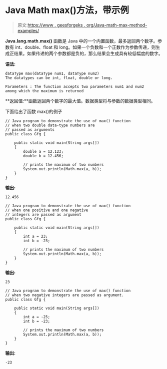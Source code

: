 # Java Math max()方法，带示例

> 原文:[https://www . geesforgeks . org/Java-math-max-method-examples/](https://www.geeksforgeeks.org/java-math-max-method-examples/)

**Java.lang.math.max()** 函数是 Java 中的一个内置函数，最多返回两个数字。参数有 int、double、float 和 long。如果一个负数和一个正数作为参数传递，则生成正结果。如果传递的两个参数都是负的，那么结果会生成具有较低幅度的数字。

**语法:**

```
dataType max(dataType num1, dataType num2)
The datatypes can be int, float, double or long.

Parameters : The function accepts two parameters num1 and num2 
among which the maximum is returned

```

**返回值:**函数返回两个数字的最大值。数据类型将与参数的数据类型相同。

下面给出了函数 max()的例子

```
// Java program to demonstrate the use of max() function
// when two double data-type numbers are
// passed as arguments
public class Gfg {

    public static void main(String args[])
    {
        double a = 12.123;
        double b = 12.456;

        // prints the maximum of two numbers
        System.out.println(Math.max(a, b));
    }
}
```

**输出:**

```
12.456

```

```
// Java program to demonstrate the use of max() function
// when one positive and one negative
// integers are passed as argument
public class Gfg {

    public static void main(String args[])
    {
        int a = 23;
        int b = -23;

        // prints the maximum of two numbers
        System.out.println(Math.max(a, b));
    }
}
```

**输出:**

```
23

```

```
// Java program to demonstrate the use of max() function
// when two negative integers are passed as argument.
public class Gfg {

    public static void main(String args[])
    {
        int a = -25;
        int b = -23;

        // prints the maximum of two numbers
        System.out.println(Math.max(a, b));
    }
}
```

**输出:**

```
-23

```